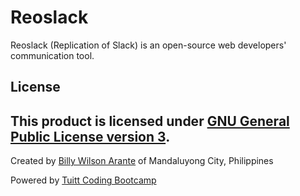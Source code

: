 # Reoslack

Reoslack (Replication of Slack) is an open-source web developers' communication tool.

## License

This product is licensed under [GNU General Public License version 3](https://github.com/arante/reoslack-linux/blob/71589108c0415b0b9c803e2ba6498f8cc2861bae/LICENSE.md).
---
Created by [Billy Wilson Arante](https://arante.github.io) of Mandaluyong City, Philippines

Powered by [Tuitt Coding Bootcamp](http://tuitt.com/)
